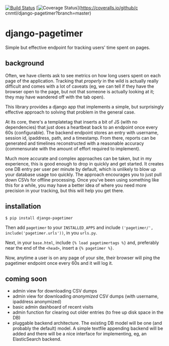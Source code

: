 [![Build Status](https://travis-ci.org/ccnmtl/django-pagetimer.svg?branch=master)](https://travis-ci.org/ccnmtl/django-pagetimer)
[![Coverage Status](https://coveralls.io/repos/github/ccnmtl/django-pagetimer/badge.svg?branch=master)](https://coveralls.io/github/c
cnmtl/django-pagetimer?branch=master)

# django-pagetimer

Simple but effective endpoint for tracking users' time spent on pages.

## background

Often, we have clients ask to see metrics on how long users spent on
each page of the application. Tracking that *properly* in the wild is
actually really difficult and comes with a lot of caveats (eg, we can
tell if they have the browser open to the page, but not that someone
is actually looking at it; they may have wandered off with the tab
open).

This library provides a django app that implements a simple, but
surprisingly effective approach to solving that problem in the general
case.

At its core, there's a templatetag that inserts a bit of JS (with no
dependencies) that just does a heartbeat back to an endpoint once
every 60s (configurable). The backend endpoint stores an entry with
username, session id, ipaddress, path, and a timestamp. From there,
reports can be generated and timelines reconstructed with a reasonable
accuracy (commensurate with the amount of effort required to
implement).

Much more accurate and complex approaches can be taken, but in my
experience, this is good enough to drop in quickly and get started. It
creates one DB entry per user per minute by default, which is unlikely
to blow up your database usage too quickly. The approach encourages
you to just pull down CSVs for offline processing. Once you've been
using something like this for a while, you may have a better idea of
where you need more precision in your tracking, but this will help you
get there.

## installation

```
$ pip install django-pagetimer
```

Then add `pagetimer` to your `INSTALLED_APPS` and include
`('pagetimer/', include('pagetimer.urls'))`, in you `urls.py`.

Next, in your `base.html`, include `{% load pagetimertags %}` and,
preferably near the end of the `<head>`, insert a `{% pagetimer %}`.

Now, anytime a user is on any page of your site, their browser will
ping the pagetimer endpoint once every 60s and it will log it.

## coming soon

* admin view for downloading CSV dumps
* admin view for downloading *anonymized* CSV dumps (with username,
ipaddress anonymized)
* basic admin dashboard of recent visits
* admin function for clearing out older entries (to free up disk space
in the DB)
* pluggable backend architecture. The existing DB model will be one
  (and probably the default) model. A simple textfile appending
  backend will be added and there will be a nice interface for
  implementing, eg, an ElasticSearch backend.
